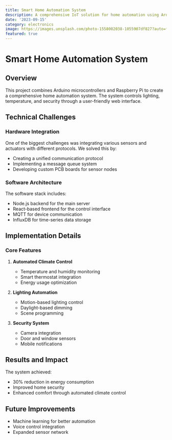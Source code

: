 ```yaml
---
title: Smart Home Automation System
description: A comprehensive IoT solution for home automation using Arduino and Raspberry Pi.
date: '2023-09-15'
category: electronics
image: https://images.unsplash.com/photo-1558002038-1055907df827?auto=format&fit=crop&q=80&w=1000
featured: true
---
```


# Smart Home Automation System

## Overview
This project combines Arduino microcontrollers and Raspberry Pi to create a comprehensive home automation system. The system controls lighting, temperature, and security through a user-friendly web interface.

## Technical Challenges

### Hardware Integration
One of the biggest challenges was integrating various sensors and actuators with different protocols. We solved this by:

- Creating a unified communication protocol
- Implementing a message queue system
- Developing custom PCB boards for sensor nodes

### Software Architecture
The software stack includes:

- Node.js backend for the main server
- React-based frontend for the control interface
- MQTT for device communication
- InfluxDB for time-series data storage

## Implementation Details

### Core Features
1. **Automated Climate Control**
   - Temperature and humidity monitoring
   - Smart thermostat integration
   - Energy usage optimization

2. **Lighting Automation**
   - Motion-based lighting control
   - Daylight-based dimming
   - Scene programming

3. **Security System**
   - Camera integration
   - Door and window sensors
   - Mobile notifications

## Results and Impact
The system achieved:
- 30% reduction in energy consumption
- Improved home security
- Enhanced comfort through automated climate control

## Future Improvements
- Machine learning for better automation
- Voice control integration
- Expanded sensor network